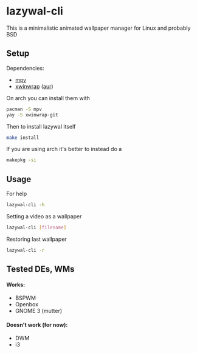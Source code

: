 # lazywal-cli

This is a minimalistic animated wallpaper manager for Linux and probably BSD
## Setup

Dependencies:
* [mpv](https://github.com/mpv-player/mpv)
* [xwinwrap](https://github.com/ujjwal96/xwinwrap) ([aur](https://aur.archlinux.org/packages/xwinwrap-git/))

On arch you can install them with
```bash
pacman -S mpv
yay -S xwinwrap-git
```
Then to install lazywal itself
```bash
make install
```
If you are using arch it's better to instead do a
```bash
makepkg -si
```
## Usage

For help
```bash
lazywal-cli -h
```
Setting a video as a wallpaper
```bash
lazywal-cli [filename]
```
Restoring last wallpaper
```bash
lazywal-cli -r
```
## Tested DEs, WMs

#### Works:
* BSPWM
* Openbox
* GNOME 3 (mutter)
#### Doesn't work (for now):
* DWM
* i3
